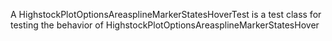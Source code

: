 A HighstockPlotOptionsAreasplineMarkerStatesHoverTest is a test class for testing the behavior of HighstockPlotOptionsAreasplineMarkerStatesHover